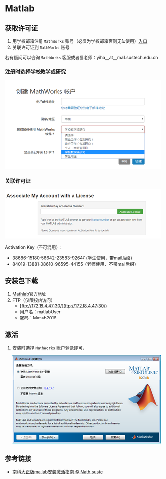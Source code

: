 # Matlab

## 获取许可证

1. 用学校邮箱注册 `MathWorks` 账号（必须为学校邮箱否则无法使用）[入口](https://ww2.mathworks.cn/login?uri=%2Fmwaccount%2F)
2. 关联许可证到 `MathWorks` 账号

若有疑问可以咨询 `MathWorks` 客服或者易老师：yiha\_\_at\_\_mail.sustech.edu.cn
 
### 注册时选择学校教学或研究

![fig](./matlab1.png)
 
### 关联许可证

![fig](./matlab2.png)

Activation Key（不可混用）: 
* 38686-15180-56642-23583-92647 (学生使用，带mail后缀)
* 84019-13881-08610-96595-44155（老师使用，不带mail后缀）

## 安装包下载

1. [Mathlab官方地址](https://cn.mathworks.com/downloads/web_downloads/download_release)
2. FTP（仅限校内访问）
    * [ftp://172.18.4.47:30/](ftp://172.18.4.47:30/)
    * 用户名：matlabUser 
    * 密码：Matlab2016
 
## 激活

1. 安装时选择 `MathWorks` 账户登录即可。

    ![fig](./matlab.png)

## 参考链接
* [南科大正版matlab安装激活指南 © Math.sustc](http://math.sustech.edu.cn/media/download_files/%E5%8D%97%E7%A7%91%E5%A4%A7%E6%AD%A3%E7%89%88matlab%E5%AE%89%E8%A3%85%E6%BF%80%E6%B4%BB%E6%8C%87%E5%8D%97.docx)
